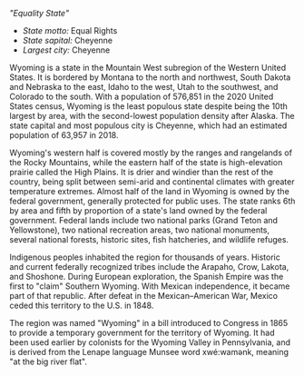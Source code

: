 *"Equality State"*

- *State motto:* Equal Rights<br>
- *State sapital:* Cheyenne<br>
- *Largest city:* Cheyenne

Wyoming is a state in the Mountain West subregion of the Western United States. It is bordered by Montana to the north and northwest, South Dakota and Nebraska to the east, Idaho to the west, Utah to the southwest, and Colorado to the south. With a population of 576,851 in the 2020 United States census, Wyoming is the least populous state despite being the 10th largest by area, with the second-lowest population density after Alaska. The state capital and most populous city is Cheyenne, which had an estimated population of 63,957 in 2018.

Wyoming's western half is covered mostly by the ranges and rangelands of the Rocky Mountains, while the eastern half of the state is high-elevation prairie called the High Plains. It is drier and windier than the rest of the country, being split between semi-arid and continental climates with greater temperature extremes. Almost half of the land in Wyoming is owned by the federal government, generally protected for public uses. The state ranks 6th by area and fifth by proportion of a state's land owned by the federal government. Federal lands include two national parks (Grand Teton and Yellowstone), two national recreation areas, two national monuments, several national forests, historic sites, fish hatcheries, and wildlife refuges.

Indigenous peoples inhabited the region for thousands of years. Historic and current federally recognized tribes include the Arapaho, Crow, Lakota, and Shoshone. During European exploration, the Spanish Empire was the first to "claim" Southern Wyoming. With Mexican independence, it became part of that republic. After defeat in the Mexican–American War, Mexico ceded this territory to the U.S. in 1848.

The region was named "Wyoming" in a bill introduced to Congress in 1865 to provide a temporary government for the territory of Wyoming. It had been used earlier by colonists for the Wyoming Valley in Pennsylvania, and is derived from the Lenape language Munsee word xwé:wamənk, meaning "at the big river flat".